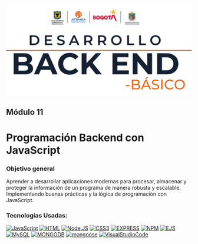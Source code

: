 ![BackEnd](https://raw.githubusercontent.com/JFelipeMS/Unidad8y9/main/Documentos/DesarrolloBackEndBasico.png "Docente: Javier Felipe Moncada Sánchez")
## Módulo 11
# Programación Backend con JavaScript

### Objetivo general
Aprender a desarrollar aplicaciones modernas para procesar, almacenar y
proteger la información de un programa de manera robusta y escalable.
Implementando buenas prácticas y la lógica de programación con JavaScript.

### Tecnologías Usadas:
[![JavaScript](https://img.shields.io/badge/JavaScript-F7DF1E?style=for-the-badge&logo=javascript&logoColor=white&labelColor=101010)]()
[![HTML](https://img.shields.io/badge/html5-orange?style=for-the-badge&logo=html5&logoColor=white&labelColor=101010)]()
[![Node.JS](https://img.shields.io/badge/Node.JS-339933?style=for-the-badge&logo=node.js&logoColor=white&labelColor=101010)]()
[![CSS3](https://img.shields.io/badge/css3-1575F9?style=for-the-badge&logo=css3&logoColor=white&labelColor=101010)]()
[![EXPRESS](https://img.shields.io/badge/express-8A2BE2?style=for-the-badge&logo=express&logoColor=white&labelColor=101010)]()
[![NPM](https://img.shields.io/badge/npm-138D75?style=for-the-badge&logo=npm&logoColor=white&labelColor=101010)]()
[![EJS](https://img.shields.io/badge/ejs-CB4335?style=for-the-badge&logo=E&logoColor=white&labelColor=101010)]()
[![MySQL](https://img.shields.io/badge/MySQL-2C3E50?style=for-the-badge&logo=mysql&logoColor=white&labelColor=101010)]()
[![MONGODB](https://img.shields.io/badge/mongodb-B7950B?style=for-the-badge&logo=mongodb&logoColor=white&labelColor=101010)]()
[![mongoose](https://img.shields.io/badge/mongoose-D0D3D4?style=for-the-badge&logo=mongoose&logoColor=white&labelColor=101010)]()
[![VisualStudioCode](https://img.shields.io/badge/visualstudiocode-454545?style=for-the-badge&logo=visualstudiocode&logoColor=white&labelColor=101010)]()